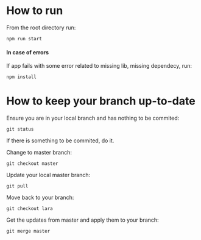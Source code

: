 # How to run

From the root directory run:
```
npm run start
```

#### In case of errors

If app fails with some error related to missing lib, missing dependecy, run:
```
npm install
```

# How to keep your branch up-to-date

Ensure you are in your local branch and has nothing to be commited:
```
git status
```
If there is something to be commited, do it.


Change to master branch:
```
git checkout master
```

Update your local master branch:
```
git pull
```

Move back to your branch:
```
git checkout lara
```

Get the updates from master and apply them to your branch:
```
git merge master
```
